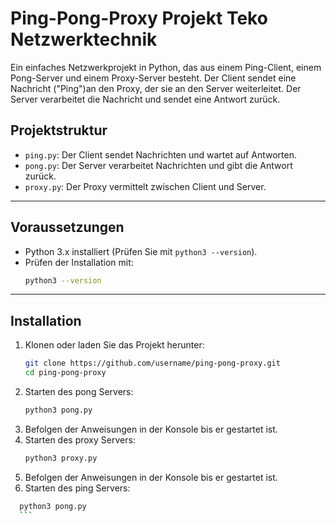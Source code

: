 # Ping-Pong-Proxy Projekt Teko Netzwerktechnik

Ein einfaches Netzwerkprojekt in Python, das aus einem Ping-Client, einem Pong-Server und einem Proxy-Server besteht. Der Client sendet eine Nachricht ("Ping")an den Proxy, der sie an den Server weiterleitet. Der Server verarbeitet die Nachricht und sendet eine Antwort zurück.

## **Projektstruktur**

- `ping.py`: Der Client sendet Nachrichten und wartet auf Antworten.
- `pong.py`: Der Server verarbeitet Nachrichten und gibt die Antwort zurück.
- `proxy.py`: Der Proxy vermittelt zwischen Client und Server.

---

## **Voraussetzungen**

- Python 3.x installiert (Prüfen Sie mit `python3 --version`).
- Prüfen der Installation mit:
    ```bash
    python3 --version
    ```

---

## **Installation**

1. Klonen oder laden Sie das Projekt herunter:
   ```bash
   git clone https://github.com/username/ping-pong-proxy.git
   cd ping-pong-proxy

2. Starten des pong Servers:
    ```bash
    python3 pong.py
    ```
3. Befolgen der Anweisungen in der Konsole bis er gestartet ist.
4. Starten des proxy Servers:
    ```bash
    python3 proxy.py
    ```
5. Befolgen der Anweisungen in der Konsole bis er gestartet ist.
6. Starten des ping Servers:
  ```bash
    python3 pong.py
    ```



   
    

